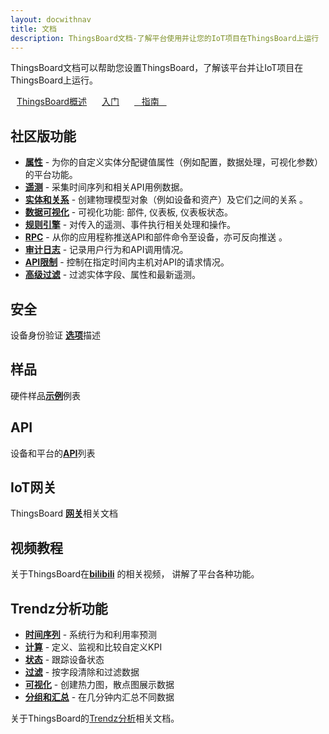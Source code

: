 ```yaml
---
layout: docwithnav
title: 文档
description: ThingsBoard文档-了解平台使用并让您的IoT项目在ThingsBoard上运行
---
```


<p>ThingsBoard文档可以帮助您设置ThingsBoard，了解该平台并让IoT项目在ThingsBoard上运行。</p>

<a style="margin: 10px;" href="/docs/getting-started-guides/what-is-thingsboard/" class="button">ThingsBoard概述</a>
<a style="margin: 10px;" href="/docs/getting-started-guides/helloworld/" class="button">入门</a>
<a style="margin: 10px;" href="/docs/guides/" class="button">&nbsp;&nbsp;&nbsp;指南&nbsp;&nbsp;&nbsp;</a>

<h2>社区版功能</h2>

<ul>
<li><b><a href="/docs/user-guide/attributes/">属性</a></b> - 为你的自定义实体分配键值属性（例如配置，数据处理，可视化参数）的平台功能。</li>
<li><b><a href="/docs/user-guide/telemetry/">遥测</a></b> - 采集时间序列和相关API用例数据。</li>
<li><b><a href="/docs/user-guide/rpc/">实体和关系</a></b> - 创建物理模型对象（例如设备和资产）及它们之间的关系 。</li>
<li><b><a href="/docs/guides#AnchorIDDataVisualization">数据可视化</a></b> - 可视化功能: 部件, 仪表板, 仪表板状态。</li>
<li><b><a href="/docs/user-guide/rule-engine-2-0/re-getting-started/">规则引擎</a></b> - 对传入的遥测、事件执行相关处理和操作。</li>
<li><b><a href="/docs/user-guide/rpc/">RPC</a></b> - 从你的应用程称推送API和部件命令至设备，亦可反向推送 。</li>
<li><b><a href="/docs/user-guide/audit-log/">审计日志</a></b> - 记录用户行为和API调用情况。</li>
<li><b><a href="/docs/user-guide/api-limits/">API限制</a></b> - 控制在指定时间内主机对API的请求情况。</li>
<li><b><a href="/docs/user-guide/advanced-filters/">高级过滤</a></b> - 过滤实体字段、属性和最新遥测。</li>
</ul>

<!-- <h2>专业版功能</h2>

<ul>
<li><b><a href="/docs/user-guide/white-labeling/">White标签</a></b> - 配置产品徽标、配色方案和邮件模板</li>
<li><b><a href="/docs/user-guide/integrations/">平台集成</a></b> - 使用NB IoT，LoRaWAN和SigFox，特定payload格式或各种IoT平台等连接解决方​​案连接设备。</li>
    <ul>
        <li><b><a href="/docs/user-guide/integrations/http/">HTTP</a></b></li>
        <li><b><a href="/docs/user-guide/integrations/mqtt/">MQTT</a></b></li>
        <li><b><a href="/docs/user-guide/integrations/opc-ua/">OPC-UA</a></b></li>
        <li><b><a href="/docs/user-guide/integrations/sigfox/">SigFox</a></b></li>
        <li><b><a href="/docs/user-guide/integrations/thingpark/">ThingPark</a></b></li>
        <li><b><a href="/docs/user-guide/integrations/ttn/">TheThingsNetwork</a></b></li>
        <li><b><a href="/docs/user-guide/integrations/azure-event-hub/">Azure Event Hub</a></b></li>
        <li><b><a href="/docs/user-guide/integrations/azure-iot-hub/">Azure IoT Hub</a></b></li>
        <li><b><a href="/docs/user-guide/integrations/ibm-watson-iot/">IBM Watson IoT</a></b></li>
        <li><b><a href="/docs/user-guide/integrations/aws-iot/">AWS IoT</a></b></li>
    </ul>
<li><b><a href="/docs/user-guide/groups/">设备 & 资产组</a></b> -配置多个自定义设备和资产组。</li>
<li><b><a href="/docs/user-guide/scheduler/">计划任务</a></b> - 使用计划任务配置各种事件 (配置更新, 生成报告, rpc命令)。</li>
<li><b><a href="/docs/user-guide/reporting/">报告</a></b> - 使用现有的仪表板生成报告，并通过电子邮件将其分发给最终用户。</li>
<li><b><a href="/docs/user-guide/csv-xls-data-export/">导出CSV/XLS</a></b> - 从部件导出CSV或者XLS文件。</li>
<li><b><a href="/docs/user-guide/file-storage/">文件存储</a></b> - 在数据库中保存二进制的能力。</li>
</ul> -->

<h2>安全</h2>

<p>设备身份验证 <b><a href="/docs/user-guide/device-credentials/">选项</a></b>描述</p>
<h2>样品</h2>

<p>硬件样品<b><a href="/docs/samples/">示例</a></b>例表</p>

<h2>API</h2>

<p>设备和平台的<b><a href="/docs/samples/">API</a></b>列表</p>

<h2>IoT网关</h2>

<p>ThingsBoard <b><a href="/docs/iot-gateway/">网关</a></b>相关文档</p>

<h2>视频教程</h2>

<p>关于ThingsBoard在<b><a href="https://www.bilibili.com/video/BV1nt41137rx?from=search&seid=1773731488104463388">bilibili</a></b> 的相关视频， 讲解了平台各种功能。</p>
<h2>Trendz分析功能</h2>

<ul>    
    <li><b><a href="/docs/trendz/prediction">时间序列</a></b> - 系统行为和利用率预测</li>
    <li><b><a href="/docs/trendz/calculated-fields">计算</a></b> - 定义、监视和比较自定义KPI</li>
    <li><b><a href="/docs/trendz/states">状态</a></b> - 跟踪设备状态</li>
    <li><b><a href="/docs/trendz/data-filtering">过滤</a></b> - 按字段清除和过滤数据</li>
    <li><b><a href="/docs/trendz/visualizations-overview">可视化</a></b> - 创建热力图，散点图展示数据</li>
    <li><b><a href="/docs/trendz/data-grouping-aggregation">分组和汇总</a></b> - 在几分钟内汇总不同数据</li>
</ul>

<p>关于ThingsBoard的<a href="/docs/trendz/">Trendz分析</a>相关文档<b></b>。</p>

